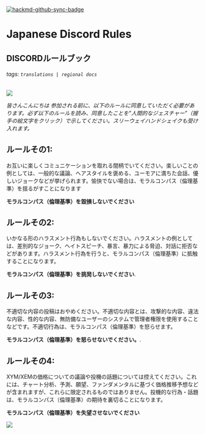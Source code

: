 [![hackmd-github-sync-badge](https://hackmd.io/XWLM0qFdTmu-ruezN4yqWg/badge)](https://hackmd.io/XWLM0qFdTmu-ruezN4yqWg)

# Japanese Discord Rules
## DISCORDルールブック
###### tags: `translations | regional docs`
  
 ![](https://images-ext-2.discordapp.net/external/iaB1ucYGo2OtnqatLf4en4eCBrlbM3TloFsNr_IQoLQ/https/cdn.mee6.xyz/guild-images/856325968096133191/fc23b232e2e99bce02f2609230be31786dc2c8fc923eba93916ed42d550e673f.gif?width=448&height=448)

  

*皆さんこんにちは
  参加される前に、以下のルールに同意していただく必要があります。必ず以下のルールを読み、同意したことを”人間的なジェスチャー”（握手の絵文字をクリック）で示してください。スリーウェイハンドシェイクも受け入れます。*

## ルールその1:

お互いに楽しくコミュニケーションを取れる間柄でいてください。楽しいことの例としては、一般的な議論、ヘアスタイルを褒める、ユーモアに満ちた会話、優しいジョークなどが挙げられます。愉快でない場合は、モラルコンパス（倫理基準）を揺るがすことになります

**モラルコンパス（倫理基準）を毀損しないでください**

  
## ルールその2:

いかなる形のハラスメント行為もしないでください。ハラスメントの例としては、差別的なジョーク、ヘイトスピーチ、暴言、暴力による脅迫、対話に拒否などがあります。ハラスメント行為を行うと、モラルコンパス（倫理基準）に抵触することになります。

**モラルコンパス（倫理基準）を挑発しないでください**.

  
## ルールその3:

不適切な内容の投稿はおやめください。不適切な内容とは、攻撃的な内容、違法な内容、性的な内容、無防備なユーザーのシステムで管理者権限を使用することなどです。不適切行為は、モラルコンパス（倫理基準）を怒らせます。

**モラルコンパス（倫理基準）を怒らせないでください。**.

  
## ルールその4:

XYM/XEMの価格についての議論や投機の話題については控えてください。これには、チャート分析、予測、願望、ファンダメンタルに基づく価格推移予想などが含まれますが、これらに限定されるものではありません。投機的な行為・話題は、モラルコンパス（倫理基準）の期待を裏切ることになります。


**モラルコンパス（倫理基準）を失望させないでください**

![](https://lh5.googleusercontent.com/iFch0PKk8QSIMeeatABffSdb5slt3BjTEE-56RN1plRGt0yQijHn4r5u3pBp40FuPRdvdWcR6pBWEBvp4_pjEwqbByx7Qv4rMwbPmKTLV4SUj1thy7v-HCELzoO6je9CFWVrrQK0)

